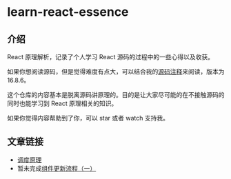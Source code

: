 # learn-react-essence

## 介绍

React 原理解析，记录了个人学习 React 源码的过程中的一些心得以及收获。

如果你想阅读源码，但是觉得难度有点大，可以结合我的[源码注释](https://github.com/KieSun/react-interpretation)来阅读，版本为 16.8.6。

这个仓库的内容基本是脱离源码讲原理的。目的是让大家尽可能的在不接触源码的同时也能学习到 React 原理相关的知识。

如果你觉得内容帮助到了你，可以 star 或者 watch 支持我。

## 文章链接

- [调度原理](https://github.com/KieSun/learn-react-essence/blob/master/%E8%B0%83%E5%BA%A6%E5%8E%9F%E7%90%86.md)
- 暂未完成[组件更新流程（一）](https://github.com/KieSun/learn-react-essence/blob/master/%E7%BB%84%E4%BB%B6%E6%9B%B4%E6%96%B0%E6%B5%81%E7%A8%8B%EF%BC%88%E4%B8%80%EF%BC%89.md)
